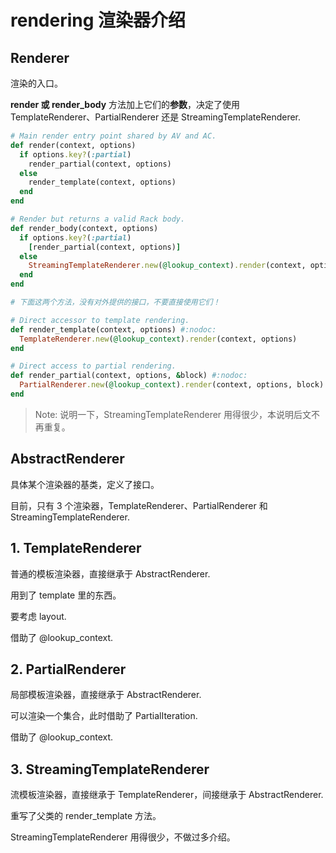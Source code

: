 # rendering 渲染器介绍

## Renderer

渲染的入口。

**render 或 render_body** 方法加上它们的**参数**，决定了使用 TemplateRenderer、PartialRenderer 还是 StreamingTemplateRenderer.

```ruby
# Main render entry point shared by AV and AC.
def render(context, options)
  if options.key?(:partial)
    render_partial(context, options)
  else
    render_template(context, options)
  end
end

# Render but returns a valid Rack body.
def render_body(context, options)
  if options.key?(:partial)
    [render_partial(context, options)]
  else
    StreamingTemplateRenderer.new(@lookup_context).render(context, options)
  end
end

# 下面这两个方法，没有对外提供的接口，不要直接使用它们！

# Direct accessor to template rendering.
def render_template(context, options) #:nodoc:
  TemplateRenderer.new(@lookup_context).render(context, options)
end

# Direct access to partial rendering.
def render_partial(context, options, &block) #:nodoc:
  PartialRenderer.new(@lookup_context).render(context, options, block)
end
```

> Note: 说明一下，StreamingTemplateRenderer 用得很少，本说明后文不再重复。

## AbstractRenderer

具体某个渲染器的基类，定义了接口。

目前，只有 3 个渲染器，TemplateRenderer、PartialRenderer 和 StreamingTemplateRenderer.

## 1. TemplateRenderer

普通的模板渲染器，直接继承于 AbstractRenderer.

用到了 template 里的东西。

要考虑 layout.

借助了 @lookup_context.

## 2. PartialRenderer

局部模板渲染器，直接继承于 AbstractRenderer.

可以渲染一个集合，此时借助了 PartialIteration.

借助了 @lookup_context.

## 3. StreamingTemplateRenderer

流模板渲染器，直接继承于 TemplateRenderer，间接继承于 AbstractRenderer.

重写了父类的 render_template 方法。

StreamingTemplateRenderer 用得很少，不做过多介绍。

